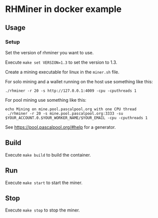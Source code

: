 # RHMiner in docker example

## Usage

### Setup 

Set the version of rhminer you want to use.

Execute `make set VERSION=1.3` to set the version to 1.3.

Create a mining executable for linux in the `miner.sh` file.

For solo mining and a wallet running on the host use something like this:

`./rhminer -r 20 -s http://127.0.0.1:4009 -cpu -cputhreads 1`

For pool mining use something like this:

```
echo Mining on mine.pool.pascalpool.org with one CPU thread
 ./rhminer -r 20 -s mine.pool.pascalpool.org:3333 -su $YOUR_ACCOUNT.0.$YOUR_WORKER_NAME/$YOUR_EMAIL -cpu -cputhreads 1
```

See https://pool.pascalpool.org/#help for a generator.

## Build

Execute `make build` to build the container.

## Run

Execute `make start` to start the miner.

## Stop

Execute `make stop` to stop the miner.
